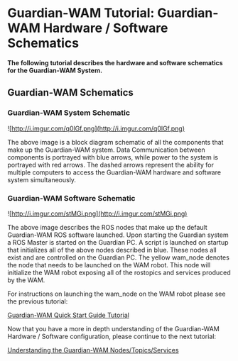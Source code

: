 # Guardian-WAM Tutorial: Guardian-WAM Hardware / Software Schematics #

**The following tutorial describes the hardware and software schematics for the Guardian-WAM System.**

## Guardian-WAM Schematics ##

### Guardian-WAM System Schematic ###

![http://i.imgur.com/q0lGf.png](http://i.imgur.com/q0lGf.png)

The above image is a block diagram schematic of all the components that make up the Guardian-WAM system.  Data Communication between components is portrayed with blue arrows, while power to the system is portrayed with red arrows.  The dashed arrows represent the ability for multiple computers to access the Guardian-WAM hardware and software system simultaneously.

### Guardian-WAM Software Schematic ###

![http://i.imgur.com/stMGi.png](http://i.imgur.com/stMGi.png)

The above image describes the ROS nodes that make up the default Guardian-WAM ROS software launched.  Upon starting the Guardian system a ROS Master is started on the Guardian PC.  A script is launched on startup that initializes all of the above nodes described in blue.  These nodes all exist and are controlled on the Guardian PC.  The yellow wam\_node denotes the node that needs to be launched on the WAM robot.  This node will initialize the WAM robot exposing all of the rostopics and services produced by the WAM.

For instructions on launching the wam\_node on the WAM robot please see the previous tutorial:

[Guardian-WAM Quick Start Guide Tutorial](http://code.google.com/p/gwam-ros-pkg/wiki/GWAMTutorialsGWAMQuickStart)

Now that you have a more in depth understanding of the Guardian-WAM Hardware / Software configuration, please continue to the next tutorial:

[Understanding the Guardian-WAM Nodes/Topics/Services](http://code.google.com/p/gwam-ros-pkg/wiki/GWAMTutorialsUnderstandingGWAMNodes)